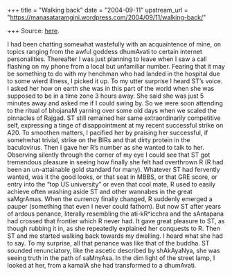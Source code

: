 +++
title = "Walking back"
date = "2004-09-11"
upstream_url = "https://manasataramgini.wordpress.com/2004/09/11/walking-back/"

+++
Source: [here](https://manasataramgini.wordpress.com/2004/09/11/walking-back/).

I had been chatting somewhat wastefully with an acquaintence of mine, on
topics ranging from the awful goddess dhumAvati to certain internet
personalities. Thereafter I was just planning to leave when I saw a call
flashing on my phone from a local but unfamiliar number. Fearing that it
may be something to do with my henchman who had landed in the hospital
due to some wierd illness, I picked it up. To my utter surprise I heard
ST’s voice. I asked her how on earth she was in this part of the world
when she was supposed to be in a time zone 3 hours away. She said she
was just 5 minutes away and asked me if I could swing by. So we were
soon attending to the ritual of bhojanaM yarning over some old days when
we scaled the pinnacles of Rajgad. ST still remained her same
extraordinarily competitive self, expressing a tinge of disappointment
at my recent successful strike on A20. To smoothen matters, I pacified
her by praising her successful, if somehwhat trivial, strike on the BIRs
and that dirty protein in the baculovirus. Then I gave her R’s number as
she wanted to talk to her. Observing silently through the corner of my
eye I could see that ST got tremendous pleasure in seeing how finally
she felt had overthrown R (R had been an un-attainable gold standard for
many). Whatever ST had fervently wanted, was it the good looks, or that
seat in MBBS, or that GRE score, or entry into the “top US university”
or even that cool mate, R used to easily achieve often washing aside ST
and other wannabes in the great saMgrAmas. When the currency finally
changed, R suddenly emerged a pauper (something that even I never could
fathom). But now ST after years of ardous penance, literally resembling
the ati-kR^icchra and the sAntapana had crossed that frontier which R
never had. It gave great pleasure to ST, as though rubbing it in, as she
repeatedly explained her conquests to R. Then ST and me started walking
back towards my dwelling. I heard what she had to say. To my surprise,
all that penance was like that of the buddha. ST sounded renunciatory,
like the ascetic described by shAkAyaNya, she was seeing truth in the
path of saMnyAsa. In the dim light of the street lamp, I looked at her,
from a kamalA she had transformed to a dhumAvati.  

